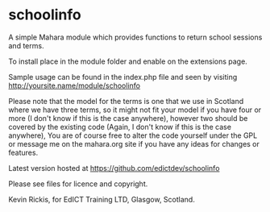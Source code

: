 # schoolinfo
A simple Mahara module which provides functions to return school sessions and terms.

To install place in the module folder and enable on the extensions page.

Sample usage can be found in the index.php file and seen by visiting http://yoursite.name/module/schoolinfo

Please note that the model for the terms is one that we use in Scotland where we have three terms,
so it might not fit your model if you have four or more (I don't know if this is the case anywhere),
however two should be covered by the existing code (Again, I don't know if this is the case anywhere),
You are of course free to alter the code yourself under the GPL or message me on the mahara.org site if you
have any ideas for changes or features.

Latest version hosted at https://github.com/edictdev/schoolinfo

Please see files for licence and copyright.

Kevin Rickis, for EdICT Training LTD, Glasgow, Scotland.


